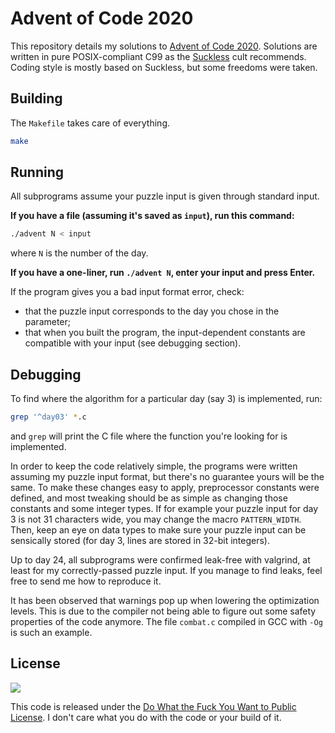 Advent of Code 2020
===================

This repository details my solutions to [Advent of Code
2020](https://adventofcode.com/2020). Solutions are written in pure
POSIX-compliant C99 as the [Suckless](http://suckless.org/) cult recommends.
Coding style is mostly based on Suckless, but some freedoms were taken.

Building
--------

The `Makefile` takes care of everything.
```bash
make
```

Running
-------

All subprograms assume your puzzle input is given through standard input.

**If you have a file (assuming it's saved as `input`), run this command:**
```bash
./advent N < input
```
where `N` is the number of the day.

**If you have a one-liner, run `./advent N`, enter your input and press
Enter.**

If the program gives you a bad input format error, check:
* that the puzzle input corresponds to the day you chose in the parameter;
* that when you built the program, the input-dependent constants are compatible
with your input (see debugging section).

Debugging
---------

To find where the algorithm for a particular day (say 3) is implemented, run:
```bash
grep '^day03' *.c
```
and `grep` will print the C file where the function you're looking for is
implemented.

In order to keep the code relatively simple, the programs were written assuming
my puzzle input format, but there's no guarantee yours will be the same. To
make these changes easy to apply, preprocessor constants were defined, and most
tweaking should be as simple as changing those constants and some integer
types. If for example your puzzle input for day 3 is not 31 characters wide,
you may change the macro `PATTERN_WIDTH`. Then, keep an eye on data types to
make sure your puzzle input can be sensically stored (for day 3, lines are
stored in 32-bit integers).

Up to day 24, all subprograms were confirmed leak-free with valgrind, at least
for my correctly-passed puzzle input. If you manage to find leaks, feel free to
send me how to reproduce it.

It has been observed that warnings pop up when lowering the optimization
levels. This is due to the compiler not being able to figure out some safety
properties of the code anymore. The file `combat.c` compiled in GCC with `-Og`
is such an example.

License
-------

![](http://www.wtfpl.net/wp-content/uploads/2012/12/wtfpl-badge-2.png)

This code is released under the [Do What the Fuck You Want to Public
License](http://www.wtfpl.net). I don't care what you do with the code or your
build of it.
